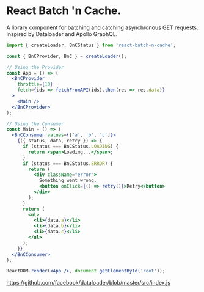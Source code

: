 # React Batch 'n Cache.

A library component for batching and catching asynchronous GET requests. Inspired by Dataloader and Apollo GraphQL.

```jsx
import { createLoader, BnCStatus } from 'react-batch-n-cache';

const { BnCProvider, BnC } = createLoader();

// Using the Provider
const App = () => (
  <BnCProvider
    throttle={10}
    fetch={ids => fetchFromAPI(ids).then(res => res.data)}
  >
    <Main />
  </BnCProvider>
);

// Using the Consumer
const Main = () => (
  <BnCConsumer values={['a', 'b', 'c']}>
    {({ status, data, retry }) => {
      if (status === BnCStatus.LOADING) {
        return <span>Loading...</span>;
      }
      if (status === BnCStatus.ERROR) {
        return (
          <div className="error">
            Something went wrong.
            <button onClick={() => retry()}>Retry</button>
          </div>
        );
      }
      return (
        <ul>
          <li>{data.a}</li>
          <li>{data.b}</li>
          <li>{data.c}</li>
        </ul>
      );
    }}
  </BnCConsumer>
);

ReactDOM.render(<App />, document.getElementById('root'));
```

https://github.com/facebook/dataloader/blob/master/src/index.js
